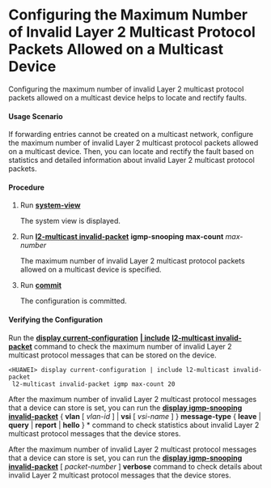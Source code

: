 Configuring the Maximum Number of Invalid Layer 2 Multicast Protocol Packets Allowed on a Multicast Device
==========================================================================================================

Configuring the maximum number of invalid Layer 2 multicast protocol packets allowed on a multicast device helps to locate and rectify faults.

#### Usage Scenario

If forwarding entries cannot be created on a multicast network, configure the maximum number of invalid Layer 2 multicast protocol packets allowed on a multicast device. Then, you can locate and rectify the fault based on statistics and detailed information about invalid Layer 2 multicast protocol packets.


#### Procedure

1. Run [**system-view**](cmdqueryname=system-view)
   
   
   
   The system view is displayed.
2. Run [**l2-multicast invalid-packet**](cmdqueryname=l2-multicast+invalid-packet) **igmp-snooping** **max-count** *max-number*
   
   
   
   The maximum number of invalid Layer 2 multicast protocol packets allowed on a multicast device is specified.
3. Run [**commit**](cmdqueryname=commit)
   
   
   
   The configuration is committed.

#### Verifying the Configuration

Run the [**display current-configuration**](cmdqueryname=display+current-configuration) [**| include**](cmdqueryname=%7C+include)  [**l2-multicast invalid-packet**](cmdqueryname=l2-multicast+invalid-packet) command to check the maximum number of invalid Layer 2 multicast protocol messages that can be stored on the device.

```
<HUAWEI> display current-configuration | include l2-multicast invalid-packet
 l2-multicast invalid-packet igmp max-count 20
```

After the maximum number of invalid Layer 2 multicast protocol messages that a device can store is set, you can run the [**display igmp-snooping invalid-packet**](cmdqueryname=display+igmp-snooping+invalid-packet) { **vlan** [ *vlan-id* ] | **vsi** [ *vsi-name* ] } **message-type** { **leave** | **query** | **report** | **hello** } \* command to check statistics about invalid Layer 2 multicast protocol messages that the device stores.

After the maximum number of invalid Layer 2 multicast protocol messages that a device can store is set, you can run the [**display igmp-snooping invalid-packet**](cmdqueryname=display+igmp-snooping+invalid-packet) [ *packet-number* ] **verbose** command to check details about invalid Layer 2 multicast protocol messages that the device stores.